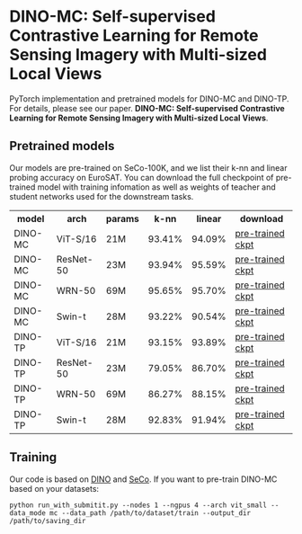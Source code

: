 # DINO-MC: Self-supervised Contrastive Learning for Remote Sensing Imagery with Multi-sized Local Views

PyTorch implementation and pretrained models for DINO-MC and DINO-TP. For details, please see our paper. **DINO-MC: Self-supervised Contrastive Learning for Remote Sensing Imagery with Multi-sized Local Views**.

## Pretrained models
Our models are pre-trained on SeCo-100K, and we list their k-nn and linear probing accuracy on EuroSAT.
You can download the full checkpoint of pre-trained model with training infomation as well as weights of teacher and student networks used for the downstream tasks.

<table>
  <tr>
    <th>model</th>
    <th>arch</th>
    <th>params</th>
    <th>k-nn</th>
    <th>linear</th>
    <th>download</th>
  </tr>
  <tr>
    <td>DINO-MC</td>
    <td>ViT-S/16</td>
    <td>21M</td>
    <td>93.41%</td>
    <td>94.09%</td>
    <td><a href="https://drive.google.com/file/d/18RqKqZYzigOjwbyNzLsys8bmwqxrNhyt/view?usp=share_link">pre-trained ckpt</a></td>
  </tr>
  <tr>
    <td>DINO-MC</td>
    <td>ResNet-50</td>
    <td>23M</td>
    <td>93.94%</td>
    <td>95.59%</td>
    <td><a href="https://drive.google.com/file/d/1Tku4QoQDc3BU1BOr8PzQWFPyVStUDsVE/view?usp=share_link">pre-trained ckpt</a></td>
  </tr>
  <tr>
    <td>DINO-MC</td>
    <td>WRN-50</td>
    <td>69M</td>
    <td>95.65%</td>
    <td>95.70%</td>
    <td><a href="https://drive.google.com/file/d/1WlNDoks3Uo_Al5pUHWrhQpljDrt4Ip__/view?usp=share_link">pre-trained ckpt</a></td>
  </tr>
  <tr>
    <td>DINO-MC</td>
    <td>Swin-t</td>
    <td>28M</td>
    <td>93.22%</td>
    <td>90.54%</td>
    <td><a href="https://drive.google.com/file/d/1rod3PxdZ2OGqNJxLp5CAtXm7vIsLO7us/view?usp=share_link">pre-trained ckpt</a></td>
  </tr>

  <tr>
    <td>DINO-TP</td>
    <td>ViT-S/16</td>
    <td>21M</td>
    <td>93.15%</td>
    <td>93.89%</td>
    <td><a href="https://drive.google.com/file/d/1BIRR56wCwTDlB4_eQTA0DpYYPHACHfxN/view?usp=share_link">pre-trained ckpt</a></td>
  </tr>
  <tr>
    <td>DINO-TP</td>
    <td>ResNet-50</td>
    <td>23M</td>
    <td>79.05%</td>
    <td>86.70%</td>
    <td><a href="https://drive.google.com/file/d/1mHR9uv5G7-9FpEzGBvdEOcJcWbnHOGEV/view?usp=share_link">pre-trained ckpt</a></td>
  </tr>
  <tr>
    <td>DINO-TP</td>
    <td>WRN-50</td>
    <td>69M</td>
    <td>86.27%</td>
    <td>88.15%</td>
    <td><a href="https://drive.google.com/file/d/1MoclNnRlSGOKhudm5lreDYSxYJqciQar/view?usp=share_link">pre-trained ckpt</a></td>
  </tr>
  <tr>
    <td>DINO-TP</td>
    <td>Swin-t</td>
    <td>28M</td>
    <td>92.83%</td>
    <td>91.94%</td>
    <td><a href="https://drive.google.com/file/d/1E00rYPB2wFvnq7exmQwVRe1koQ98BECL/view?usp=share_link">pre-trained ckpt</a></td>
  </tr>
</table>


## Training
Our code is based on <a href="https://github.com/facebookresearch/dino">DINO</a> and <a href="https://github.com/ServiceNow/seasonal-contrast">SeCo</a>. 
If you want to pre-train DINO-MC based on your datasets: 
```
python run_with_submitit.py --nodes 1 --ngpus 4 --arch vit_small --data_mode mc --data_path /path/to/dataset/train --output_dir /path/to/saving_dir
```